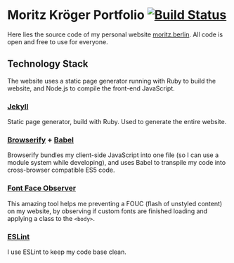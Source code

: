 # Moritz Kröger Portfolio [![Build Status](https://travis-ci.org/morkro/morkro.de.svg?branch=master)](https://travis-ci.org/morkro/morkro.de)
Here lies the source code of my personal website [moritz.berlin](http://moritz.berlin). All code is open and free to use for everyone.

## Technology Stack
The website uses a static page generator running with Ruby to build the website, and Node.js to compile the front-end JavaScript.

### [Jekyll](http://jekyllrb.com/)
Static page generator, build with Ruby. Used to generate the entire website.

### [Browserify](https://github.com/substack/node-browserify) + [Babel](https://github.com/babel/babel)
Browserify bundles my client-side JavaScript into one file (so I can use a module system while developing), and uses Babel to transpile my code into cross-browser compatible ES5 code.

### [Font Face Observer](https://github.com/bramstein/fontfaceobserver)
This amazing tool helps me preventing a FOUC (flash of unstyled content) on my website, by observing if custom fonts are finished loading and applying a class to the `<body>`.

### [ESLint](https://github.com/eslint/eslint)
I use ESLint to keep my code base clean.
